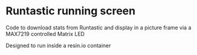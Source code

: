 # Runtastic running screen
Code to download stats from Runtastic and display in a picture frame via a MAX7219 controlled Matrix LED

Designed to run inside a resin.io container